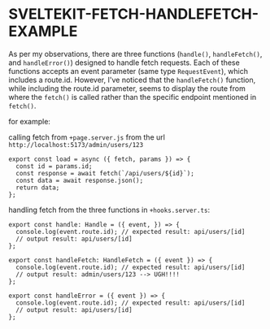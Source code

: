 # SVELTEKIT-FETCH-HANDLEFETCH-EXAMPLE

As per my observations, there are three functions (`handle()`, `handleFetch()`, and `handleError()`) designed to handle fetch requests. Each of these functions accepts an event parameter (same type `RequestEvent`), which includes a route.id. However, I've noticed that the `handleFetch()` function, while including the route.id parameter, seems to display the route from where the `fetch()` is called rather than the specific endpoint mentioned in `fetch()`.

for example:

calling fetch from `+page.server.js` from the url `http://localhost:5173/admin/users/123`

```
export const load = async ({ fetch, params }) => {
  const id = params.id;
  const response = await fetch(`/api/users/${id}`);
  const data = await response.json();
  return data;
};
```

handling fetch from the three functions in `+hooks.server.ts`:

```
export const handle: Handle = ({ event, }) => {
  console.log(event.route.id); // expected result: api/users/[id]
  // output result: api/users/[id]
};

export const handleFetch: HandleFetch = ({ event }) => {
  console.log(event.route.id); // expected result: api/users/[id]
  // output result: admin/users/123 --> UGH!!!!
};

export const handleError = ({ event }) => {
  console.log(event.route.id); // expected result: api/users/[id]
  // output result: api/users/[id]
};
```
